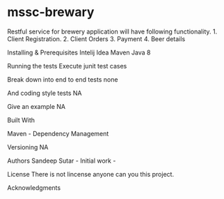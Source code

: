 # mssc-brewary
Restful service for brewery application will have following functionality.
	1. Client Registration.
	2. Client Orders
	3. Payment
	4. Beer details
  
  
  
Installing & Prerequisites
	Intelij Idea
	Maven
	Java 8

Running the tests
	Execute junit test cases

Break down into end to end tests
	none

And coding style tests
	NA

Give an example
	NA

Built With

Maven - Dependency Management


Versioning
	NA

Authors
Sandeep Sutar - Initial work - 


License
There is not lincense anyone can you this project. 

Acknowledgments
		
